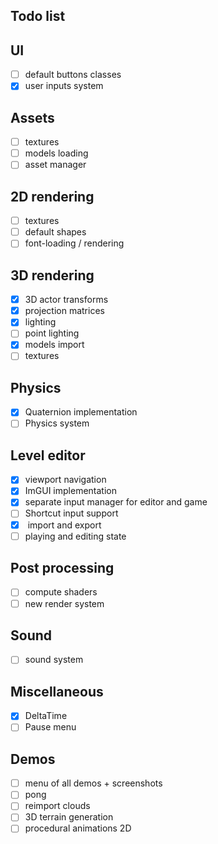 ## Todo list

## UI
-[ ] default buttons classes
-[x] user inputs system

## Assets
-[ ] textures
-[ ] models loading
-[ ] asset manager

## 2D rendering
-[ ] textures
-[ ] default shapes
-[ ] font-loading / rendering

## 3D rendering
-[x] 3D actor transforms
-[x] projection matrices
-[x] lighting
-[ ] point lighting
-[x] models import
-[ ] textures

## Physics
-[x] Quaternion implementation
-[ ] Physics system

## Level editor
-[x] viewport navigation
-[x] ImGUI implementation
-[x] separate input manager for editor and game
-[ ] Shortcut input support
-[x] <xml> import and export
-[ ] playing and editing state

## Post processing
-[ ] compute shaders
-[ ] new render system

## Sound
-[ ] sound system

## Miscellaneous
-[x] DeltaTime
-[ ] Pause menu

## Demos
-[ ] menu of all demos + screenshots
-[ ] pong
-[ ] reimport clouds
-[ ] 3D terrain generation
-[ ] procedural animations 2D
